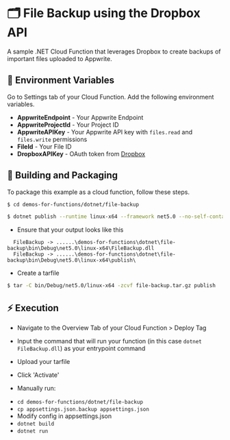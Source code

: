 # 🗂 File Backup using the Dropbox API
A sample .NET Cloud Function that leverages Dropbox to create backups of important files uploaded to Appwrite.

## 📝 Environment Variables
Go to Settings tab of your Cloud Function. Add the following environment variables.

* **AppwriteEndpoint** - Your Appwrite Endpoint
* **AppwriteProjectId** - Your Project ID
* **AppwriteAPIKey** - Your Appwrite API key with `files.read` and `files.write` permissions
* **FileId** - Your File ID
* **DropboxAPIKey** - OAuth token from [Dropbox](https://blogs.dropbox.com/developers/2014/05/generate-an-access-token-for-your-own-account) 

## 🚀 Building and Packaging
To package this example as a cloud function, follow these steps.

```bash
$ cd demos-for-functions/dotnet/file-backup

$ dotnet publish --runtime linux-x64 --framework net5.0 --no-self-contained
```

* Ensure that your output looks like this 
```
  FileBackup -> ......\demos-for-functions\dotnet\file-backup\bin\Debug\net5.0\linux-x64\FileBackup.dll
  FileBackup -> ......\demos-for-functions\dotnet\file-backup\bin\Debug\net5.0\linux-x64\publish\
```

* Create a tarfile

```bash
$ tar -C bin/Debug/net5.0/linux-x64 -zcvf file-backup.tar.gz publish
```

## ⚡ Execution
* Navigate to the Overview Tab of your Cloud Function > Deploy Tag
* Input the command that will run your function (in this case `dotnet FileBackup.dll`) as your entrypoint command
* Upload your tarfile 
* Click 'Activate'

* Manually run:
- `cd demos-for-functions/dotnet/file-backup`
- `cp appsettings.json.backup appsettings.json`
- Modify config in appsettings.json
- `dotnet build`
- `dotnet run`